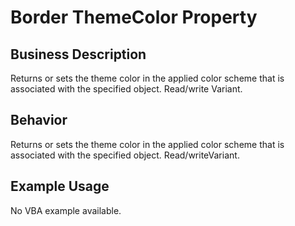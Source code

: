 # Border ThemeColor Property

## Business Description
Returns or sets the theme color in the applied color scheme that is associated with the specified object. Read/write Variant.

## Behavior
Returns or sets the theme color in the applied color scheme that is associated with the specified object.  Read/writeVariant.

## Example Usage
No VBA example available.